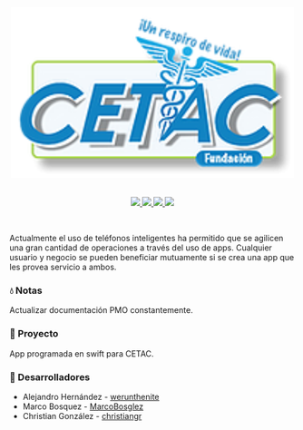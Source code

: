<div id="logo" style="text-align:center">
    <a href="https://www.cetac.mx/">
        <img src="assets/logo.png">
    </a>
</div>

<br>

<p align="center">
	<a href="https://drive.google.com/drive/folders/1pEm840WSkTF1aCQPSIZ8OZ3XMkkbB5z2?usp=sharing">
        <img src="https://img.shields.io/badge/reportes_semanales-yellow">
    </a>
    <a href="https://github.com/grchristian/retoequipo1/tree/main/Documentaci%C3%B3n">
        <img src="https://img.shields.io/badge/documentaci%C3%B3n-blue">
    </a>
    <a href="https://sharing.clickup.com/b/h/7-14112947-2/16eec74bc102ca0">
        <img src="https://img.shields.io/badge/-ClickUp-ff69b4">
    </a>
    <a href="https://github.com/grchristian/retoequipo1/tree/main/Xcode">
        <img src="https://img.shields.io/badge/proyecto_Xcode-orange">
    </a>
</p>

<br>

Actualmente el uso de teléfonos inteligentes ha permitido que se agilicen una gran cantidad de operaciones a través del uso de apps. Cualquier usuario y negocio se pueden beneficiar mutuamente si se crea una app que les provea servicio a ambos.

### 💧 Notas

Actualizar documentación PMO constantemente.

### 🚀 Proyecto

App programada en swift para CETAC.

### 💛 Desarrolladores

* Alejandro Hernández - [werunthenite](https://github.com/werunthenite)
* Marco Bosquez - [MarcoBosglez](https://github.com/MarcoBosglez)
* Christian González - [christiangr](https://github.com/grchristian)